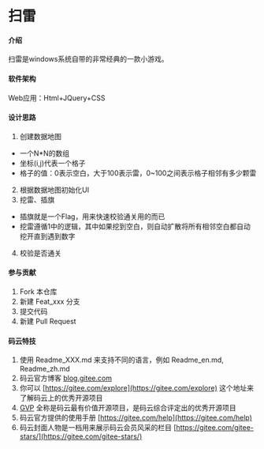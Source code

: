 # 扫雷

#### 介绍
扫雷是windows系统自带的非常经典的一款小游戏。


#### 软件架构
Web应用：Html+JQuery+CSS


#### 设计思路

1. 创建数据地图
* 一个N*N的数组
* 坐标(i,j)代表一个格子
* 格子的值：0表示空白，大于100表示雷，0~100之间表示格子相邻有多少颗雷
2. 根据数据地图初始化UI
3. 挖雷、插旗
* 插旗就是一个Flag，用来快速校验通关用的而已
* 挖雷遵循1中的逻辑，其中如果挖到空白，则自动扩散将所有相邻空白都自动挖开直到遇到数字
4. 校验是否通关

#### 参与贡献

1.  Fork 本仓库
2.  新建 Feat_xxx 分支
3.  提交代码
4.  新建 Pull Request


#### 码云特技

1.  使用 Readme\_XXX.md 来支持不同的语言，例如 Readme\_en.md, Readme\_zh.md
2.  码云官方博客 [blog.gitee.com](https://blog.gitee.com)
3.  你可以 [https://gitee.com/explore](https://gitee.com/explore) 这个地址来了解码云上的优秀开源项目
4.  [GVP](https://gitee.com/gvp) 全称是码云最有价值开源项目，是码云综合评定出的优秀开源项目
5.  码云官方提供的使用手册 [https://gitee.com/help](https://gitee.com/help)
6.  码云封面人物是一档用来展示码云会员风采的栏目 [https://gitee.com/gitee-stars/](https://gitee.com/gitee-stars/)
